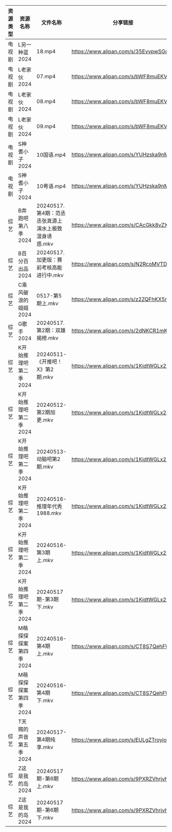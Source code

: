 | 资源类型 | 资源名称          | 文件名称                              | 分享链接                                 | 更新时间                |
| ---- | ------------- | --------------------------------- | ------------------------------------ | ------------------- |
| 电视剧  | L另一种蓝2024     | 18.mp4                            | https://www.alipan.com/s/35EvvpwSGdk | 2024-05-18 00:05:46 |
| 电视剧  | L老家伙2024      | 07.mp4                            | https://www.alipan.com/s/bWF8muEKVZh | 2024-05-18 06:00:06 |
| 电视剧  | L老家伙2024      | 08.mp4                            | https://www.alipan.com/s/bWF8muEKVZh | 2024-05-18 06:00:06 |
| 电视剧  | L老家伙2024      | 09.mp4                            | https://www.alipan.com/s/bWF8muEKVZh | 2024-05-18 06:00:05 |
| 电视剧  | S神耆小子2024     | 10国语.mp4                          | https://www.alipan.com/s/YUHzska9nMA | 2024-05-18 00:07:02 |
| 电视剧  | S神耆小子2024     | 10粤语.mp4                          | https://www.alipan.com/s/YUHzska9nMA | 2024-05-18 00:07:02 |
| 综艺   | B奔跑吧第八季2024   | 20240517.第4期：范丞丞张真源上演水上极致湿身诱惑.mkv | https://www.alipan.com/s/CAcGkk8vZXT | 2024-05-18 06:00:18 |
| 综艺   | B百分百出品2024    | 20240517.加更版：赛前考核高能进行中.mkv        | https://www.alipan.com/s/N2RcoMVTDZC | 2024-05-18 06:00:23 |
| 综艺   | C乘风破浪的姐姐2024  | 0517-第5期上.mkv                     | https://www.alipan.com/s/z2ZQFhKX5nR | 2024-05-18 06:00:28 |
| 综艺   | G歌手2024       | 20240517.第2期：双雄揭榜.mkv             | https://www.alipan.com/s/2dNKCR1mK3D | 2024-05-18 06:00:42 |
| 综艺   | K开始推理吧第二季2024 | 20240511-《开推吧！X》第2期.mkv           | https://www.alipan.com/s/1KidtWGLx2b | 2024-05-18 06:01:05 |
| 综艺   | K开始推理吧第二季2024 | 20240512-第2期加更.mkv                | https://www.alipan.com/s/1KidtWGLx2b | 2024-05-18 06:01:05 |
| 综艺   | K开始推理吧第二季2024 | 20240513-动脑吧第2期.mkv               | https://www.alipan.com/s/1KidtWGLx2b | 2024-05-18 06:01:04 |
| 综艺   | K开始推理吧第二季2024 | 20240516-推理年代秀1988.mkv            | https://www.alipan.com/s/1KidtWGLx2b | 2024-05-18 06:01:04 |
| 综艺   | K开始推理吧第二季2024 | 20240516-第3期上.mkv                 | https://www.alipan.com/s/1KidtWGLx2b | 2024-05-18 06:01:04 |
| 综艺   | K开始推理吧第二季2024 | 20240517期-第3期下.mkv                | https://www.alipan.com/s/1KidtWGLx2b | 2024-05-18 06:01:03 |
| 综艺   | M萌探探探案第四季2024 | 20240516-第4期上.mkv                 | https://www.alipan.com/s/CT8S7QehFWz | 2024-05-18 06:01:08 |
| 综艺   | M萌探探探案第四季2024 | 20240516-第4期下.mkv                 | https://www.alipan.com/s/CT8S7QehFWz | 2024-05-18 06:01:08 |
| 综艺   | T天赐的声音第五季2024 | 20240517-第4期纯享.mkv                | https://www.alipan.com/s/EULgZTroyjo | 2024-05-18 10:16:23 |
| 综艺   | Z这是我的岛2024    | 20240517期-第6期上.mkv                | https://www.alipan.com/s/9PXRZVhrjvh | 2024-05-18 06:01:40 |
| 综艺   | Z这是我的岛2024    | 20240517期-第6期下.mkv                | https://www.alipan.com/s/9PXRZVhrjvh | 2024-05-18 06:01:40 |
